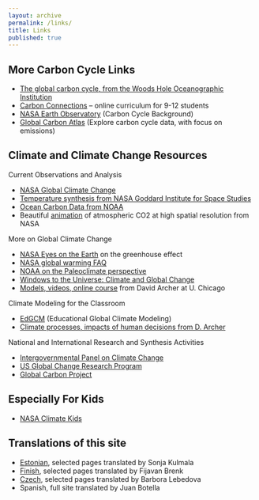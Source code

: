 ```yaml
---
layout: archive
permalink: /links/
title: Links
published: true
---
```



## More Carbon Cycle Links

- [The global carbon cycle, from the Woods Hole Oceanographic Institution](http://www.whoi.edu/feature/carboncycle/)
- [Carbon Connections](http://carbonconnections.bscs.org/) – online curriculum for 9-12 students
- [NASA Earth Observatory](http://earthobservatory.nasa.gov/Features/CarbonCycle/) (Carbon Cycle Background)
- [Global Carbon Atlas](http://www.globalcarbonatlas.org/en/content/welcome-carbon-atlas) (Explore carbon cycle data, with focus on emissions)

## Climate and Climate Change Resources

Current Observations and Analysis

- [NASA Global Climate Change](http://climate.nasa.gov/)
- [Temperature synthesis from NASA Goddard Institute for Space Studies](http://data.giss.nasa.gov/gistemp/)
- [Ocean Carbon Data from NOAA](https://www.nodc.noaa.gov/ocads/)
- Beautiful [animation](https://www.youtube.com/watch?v=x1SgmFa0r04) of atmospheric CO2 at high spatial resolution from NASA

More on Global Climate Change

- [NASA Eyes on the Earth](http://climate.nasa.gov/causes/) on the greenhouse effect
- [NASA global warming FAQ](https://climate.nasa.gov/faq/)
- [NOAA on the Paleoclimate perspective](http://www.ncdc.noaa.gov/paleo/globalwarming/home.html)
- [Windows to the Universe: Climate and Global Change](http://www.windows2universe.org/earth/climate/climate.html)
- [Models, videos, online course](http://forecast.uchicago.edu/) from David Archer at U. Chicago


Climate Modeling for the Classroom

- [EdGCM](http://edgcm.columbia.edu/) (Educational Global Climate Modeling)
- [Climate processes, impacts of human decisions from D. Archer](http://forecast.uchicago.edu/models.html)


National and International Research and Synthesis Activities

- [Intergovernmental Panel on Climate Change](http://www.ipcc.ch/)
- [US Global Change Research Program](http://www.globalchange.gov/)
- [Global Carbon Project](http://www.globalcarbonproject.org/carbonbudget/index.htm)


## Especially For Kids

- [NASA Climate Kids](http://climatekids.nasa.gov/)


## Translations of this site

- [Estonian](http://www.teileshop.de/blog/2016/10/18/home/), selected pages translated by Sonja Kulmala
- [Finish](http://www.auto-doc.fr/edu/2017/01/10/hiilen-kierto/), selected pages translated by Fijavan Brenk
- [Czech](http://www.bildelarexpert.se/blogg/2017/02/19/domu/), selected pages translated by Barbora Lebedova
- Spanish, full site translated by Juan Botella






